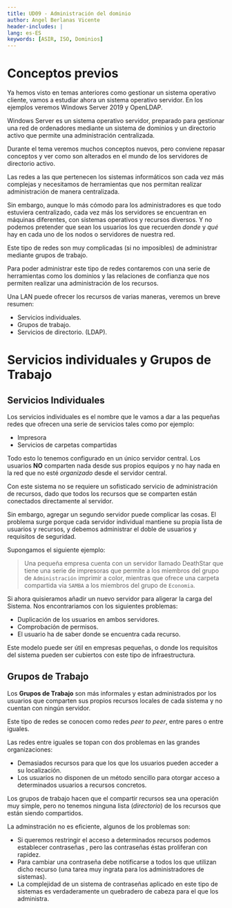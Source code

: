 ```yaml
---
title: UD09 - Administración del dominio
author: Angel Berlanas Vicente
header-includes: |
lang: es-ES
keywords: [ASIR, ISO, Dominios]
---
```


# Conceptos previos

Ya hemos visto en temas anteriores como gestionar un sistema operativo cliente, vamos a estudiar ahora un sistema operativo servidor. En los ejemplos veremos Windows Server 2019 y OpenLDAP.

Windows Server es un sistema operativo servidor, preparado para gestionar una red de ordenadores mediante un sistema de dominios y un directorio activo que permite una administración centralizada.

Durante el tema veremos muchos conceptos nuevos, pero conviene repasar conceptos y ver como son alterados en el mundo de los servidores de directorio activo.

Las redes a las que pertenecen los sistemas informáticos son cada vez más complejas y necesitamos de herramientas que nos permitan realizar administración de manera centralizada.

Sin embargo, aunque lo más cómodo para los administradores es que todo estuviera centralizado, cada vez más los servidores se encuentran en máquinas diferentes, con sistemas operativos y recursos diversos. Y no podemos pretender que sean los usuarios los que recuerden _donde_ y _qué_ hay en cada uno de los nodos o servidores de nuestra red.

Este tipo de redes son muy complicadas (si no imposibles) de administrar mediante grupos de trabajo.

Para poder administrar este tipo de redes contaremos con una serie de herramientas como los dominios y las relaciones de confianza que nos permiten realizar una administración de los recursos.

Una LAN puede ofrecer los recursos de varias maneras, veremos un breve resumen:

- Servicios individuales.
- Grupos de trabajo.
- Servicios de directorio. (LDAP).

# Servicios individuales y Grupos de Trabajo

## Servicios Individuales

Los servicios individuales es el nombre que le vamos a dar a las pequeñas redes que ofrecen una serie de servicios tales como por ejemplo:

 * Impresora
 * Servicios de carpetas compartidas
  
Todo esto lo tenemos configurado en un único servidor central. Los usuarios **NO** comparten nada desde sus propios equipos y no hay nada en la red que no esté _organizado_ desde el servidor central.

Con este sistema no se requiere un sofisticado servicio de administración de recursos, dado que todos los recursos que se comparten están conectados directamente al servidor.

Sin embargo, agregar un segundo servidor puede complicar las cosas. El problema surge porque cada servidor individual mantiene su propia lista de usuarios y recursos, y debemos administrar el doble de usuarios y requisitos de seguridad.

Supongamos el siguiente ejemplo:

>Una pequeña empresa cuenta con un servidor llamado DeathStar que tiene una serie de impresoras que permite a los miembros del grupo de `Administración` imprimir a color, mientras que ofrece una carpeta compartida via `SAMBA` a los miembros del grupo de `Economia`.

Si ahora quisieramos añadir un nuevo servidor para aligerar la carga del Sistema. Nos encontrariamos con los siguientes problemas:

* Duplicación de los usuarios en ambos servidores.
* Comprobación de permisos.
* El usuario ha de saber donde se encuentra cada recurso.

Este modelo puede ser útil en empresas pequeñas, o donde los requisitos del sistema pueden ser cubiertos con este tipo de infraestructura.

## Grupos de Trabajo

Los **Grupos de Trabajo** son más informales y estan administrados por los usuarios que comparten sus propios recursos locales de cada sistema y no cuentan con ningún servidor.

Este tipo de redes se conocen como redes _peer to peer_, entre pares o entre iguales.

Las redes entre iguales se topan con dos problemas en las grandes organizaciones:

* Demasiados recursos para que los que los usuarios pueden acceder a su localización.
* Los usuarios no disponen de un método sencillo para otorgar acceso a determinados usuarios a recursos concretos.

Los grupos de trabajo hacen que el compartir recursos sea una operación muy simple, pero no tenemos ninguna lista (_directorio_) de los recursos que están siendo compartidos.

La adminstración no es eficiente, algunos de los problemas son:

* Si queremos restringir el acceso a determinados recursos podemos establecer contraseñas , pero las contraseñas éstas proliferan con rapidez. 
* Para cambiar una contraseña debe notificarse a todos los que utilizan dicho recurso (una tarea muy ingrata para los administradores de sistemas).
* La complejidad de un sistema de contraseñas aplicado en este tipo de sistemas es verdaderamente un quebradero de cabeza para el que los administra.
